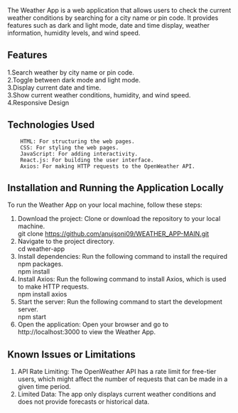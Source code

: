 The Weather App is a web application that allows users to check the current weather conditions by searching for a city name or pin code. It provides features such as dark and light mode, date and time display, weather information, humidity levels, and wind speed.

## **Features**
1.Search weather by city name or pin code.<br>
2.Toggle between dark mode and light mode.<br>
3.Display current date and time.<br>
3.Show current weather conditions, humidity, and wind speed.<br>
4.Responsive Design<br> 
## **Technologies Used**
        HTML: For structuring the web pages.
        CSS: For styling the web pages.
        JavaScript: For adding interactivity.
        React.js: For building the user interface.
        Axios: For making HTTP requests to the OpenWeather API.
## **Installation and Running the Application Locally**
To run the Weather App on your local machine, follow these steps:<br>
1. Download the project: Clone or download the repository to your local machine.<br>
         git clone https://github.com/anujsoni09/WEATHER_APP-MAIN.git
3. Navigate to the project directory.<br>
 cd weather-app
4. Install dependencies: Run the following command to install the required npm packages.<br>
   npm install
5. Install Axios: Run the following command to install Axios, which is used to make HTTP requests.<br>
   npm install axios
6. Start the server: Run the following command to start the development server.<br>
    npm start
7.  Open the application: Open your browser and go to http://localhost:3000 to view the Weather App.<br>

## **Known Issues or Limitations**
1. API Rate Limiting: The OpenWeather API has a rate limit for free-tier users, which might affect the number of requests that can be made in a given time period.<br>
2. Limited Data: The app only displays current weather conditions and does not provide forecasts or historical data.
